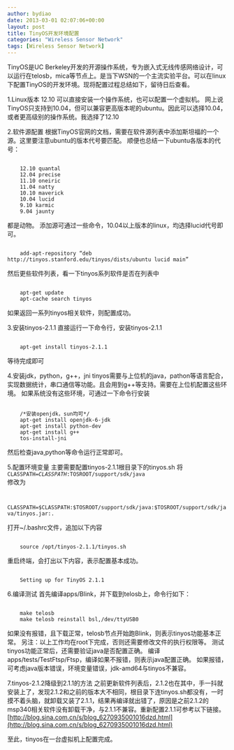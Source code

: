 ```yaml
---
author: bydiao
date: 2013-03-01 02:07:06+00:00
layout: post
title: TinyOS开发环境配置
categories: "Wireless Sensor Network"
tags: [Wireless Sensor Network]
---
```


TinyOS是UC Berkeley开发的开源操作系统，专为嵌入式无线传感网络设计，可以运行在telosb，mica等节点上。是当下WSN的一个主流实验平台。可以在linux下配置TinyOS的开发环境。现将配置过程总结如下，留待日后查看。

1.Linux版本 12.10
  可以直接安装一个操作系统，也可以配置一个虚拟机。
  网上说TinyOS只支持到10.04，但可以兼容更高版本呢的ubuntu。因此可以选择10.04，或者更高级别的操作系统。我选择了12.10

2.软件源配置
  根据TinyOS官网的文档，需要在软件源列表中添加斯坦福的一个源。这里要注意ubuntu的版本代号要匹配。
  顺便也总结一下ubuntu各版本的代号：

<code lang="bash">
	12.10 quantal
	12.04 precise
	11.10 oneiric
	11.04 natty
	10.10 maverick
	10.04 lucid
	9.10 karmic
	9.04 jaunty
</code>

都是动物。
添加源可通过一些命令，10.04以上版本的linux，均选择lucid代号即可。

<code>
	add-apt-repository “deb http://tinyos.stanford.edu/tinyos/dists/ubuntu lucid main”
</code>

然后更些软件列表，看一下tinyos系列软件是否在列表中

<code>
	apt-get update
	apt-cache search tinyos
</code>

如果返回一系列tinyos相关软件，则配置成功。

3.安装tinyos-2.1.1
直接运行一下命令行，安装tinyos-2.1.1

<code>
	apt-get install tinyos-2.1.1
</code>

等待完成即可

4.安装jdk，python，g++，jni
tinyos需要与上位机的java，pathon等语言配合，实现数据统计，串口通信等功能。且会用到g++等支持。需要在上位机配置这些环境。
如果系统没有这些环境，可通过一下命令行安装

<code>
	/*安装openjdk，sun均可*/
	apt-get install openjdk-6-jdk  
	apt-get install python-dev
	apt-get install g++
	tos-install-jni
</code>

然后检查java,python等命令运行正常即可。

5.配置环境变量
主要需要配置tinyos-2.1.1根目录下的tinyos.sh
将
<code>
	CLASSPATH=$CLASSPATH:$TOSROOT/support/sdk/java
</code>
修改为

<code>
	CLASSPATH=$CLASSPATH:$TOSROOT/support/sdk/java:$TOSROOT/support/sdk/java/tinyos.jar:.
</code>

打开~/.bashrc文件，追加以下内容

<code>
	source /opt/tinyos-2.1.1/tinyos.sh
</code>

重启终端，会打出以下内容，表示配置基本成功。

<code>
	Setting up for TinyOS 2.1.1
</code>

6.编译测试
首先编译apps/Blink，并下载到telosb上，命令行如下：

<code>
	make telosb
	make telosb reinstall bsl,/dev/ttyUSB0
</code>

如果没有报错，且下载正常，telosb节点开始跑Blink，则表示tinyos功能基本正常。
另注：以上工作均在root下完成，否则还需要修改文件的执行权限等。
测试tinyos功能正常后，还需要验证java是否配置正确。
编译apps/tests/TestFtsp/Ftsp，编译如果不报错，则表示java配置正确。
如果报错，可考虑java版本错误，环境变量错误，jdk-amd64与tinyos不兼容。

7.tinyos-2.1.2降级到2.1.1的方法
之前更新软件列表后，2.1.2也在其中，手一抖就安装上了，发现2.1.2和之前的版本大不相同，根目录下连tinyos.sh都没有，一时摸不着头脑，就卸载又装了2.1.1，结果再编译就出错了，原因是之前2.1.2的msp340相关软件没有卸载干净，与2.1.1不兼容。重新配置2.1.1可参考以下链接。
[http://blog.sina.com.cn/s/blog_6270935001016dzd.html](http://blog.sina.com.cn/s/blog_6270935001016dzd.html) 

至此，tinyos在一台虚拟机上配置完成。
